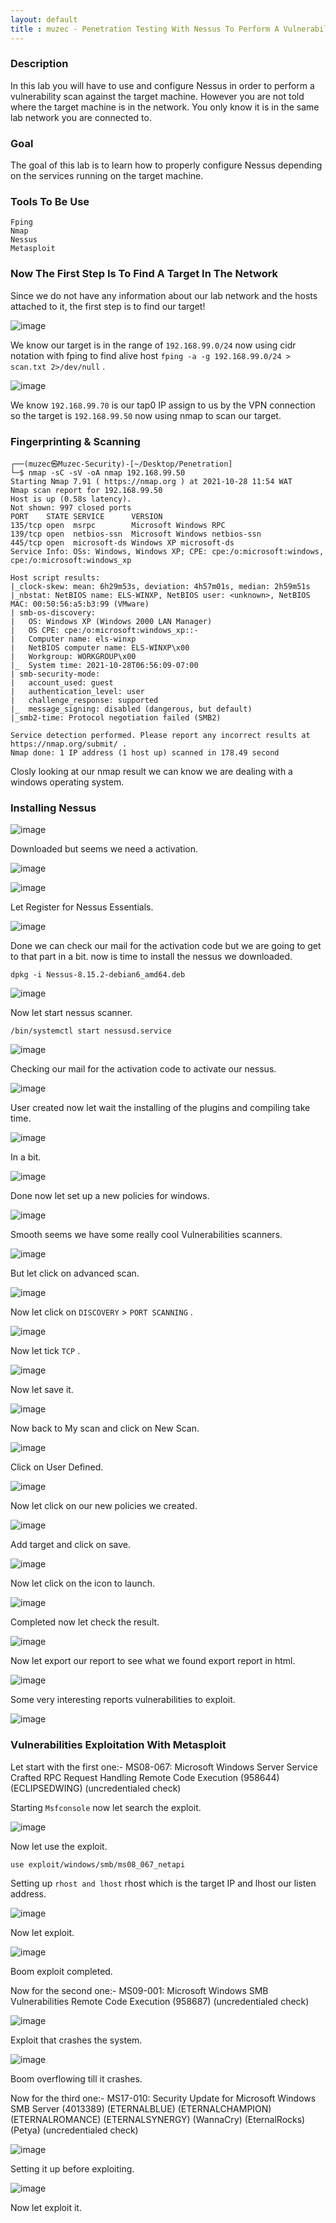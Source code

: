 ```yaml
---
layout: default
title : muzec - Penetration Testing With Nessus To Perform A Vulnerability Scan Against A Target 
---
```


### Description

In this lab you will have to use and configure Nessus in order to perform a vulnerability scan against the target machine. However you are not told where the target machine is in the network. You only know it is in the same lab network you are connected to.

### Goal

The goal of this lab is to learn how to properly configure Nessus depending on the services running on the target machine.

### Tools To Be Use

```
Fping
Nmap
Nessus
Metasploit
```

### Now The First Step Is To Find A Target In The Network

Since we do not have any information about our lab network and the hosts attached to it, the first step is to find our target!

![image](https://user-images.githubusercontent.com/69868171/139267986-beff2a09-69c3-425a-b029-fb2de58b1345.png)

We know our target is in the range of `192.168.99.0/24` now using cidr notation with fping to find alive host `fping -a -g 192.168.99.0/24 > scan.txt 2>/dev/null` .

![image](https://user-images.githubusercontent.com/69868171/139269027-c9ea7325-322b-4ff7-b34a-f6202c5c9a50.png)

We know `192.168.99.70` is our tap0 IP assign to us by the VPN connection so the target is `192.168.99.50` now using nmap to scan our target.

### Fingerprinting & Scanning

```
┌──(muzec㉿Muzec-Security)-[~/Desktop/Penetration]
└─$ nmap -sC -sV -oA nmap 192.168.99.50 
Starting Nmap 7.91 ( https://nmap.org ) at 2021-10-28 11:54 WAT
Nmap scan report for 192.168.99.50
Host is up (0.58s latency).
Not shown: 997 closed ports
PORT    STATE SERVICE      VERSION
135/tcp open  msrpc        Microsoft Windows RPC
139/tcp open  netbios-ssn  Microsoft Windows netbios-ssn
445/tcp open  microsoft-ds Windows XP microsoft-ds
Service Info: OSs: Windows, Windows XP; CPE: cpe:/o:microsoft:windows, cpe:/o:microsoft:windows_xp

Host script results:
|_clock-skew: mean: 6h29m53s, deviation: 4h57m01s, median: 2h59m51s
|_nbstat: NetBIOS name: ELS-WINXP, NetBIOS user: <unknown>, NetBIOS MAC: 00:50:56:a5:b3:99 (VMware)
| smb-os-discovery: 
|   OS: Windows XP (Windows 2000 LAN Manager)
|   OS CPE: cpe:/o:microsoft:windows_xp::-
|   Computer name: els-winxp
|   NetBIOS computer name: ELS-WINXP\x00
|   Workgroup: WORKGROUP\x00
|_  System time: 2021-10-28T06:56:09-07:00
| smb-security-mode: 
|   account_used: guest
|   authentication_level: user
|   challenge_response: supported
|_  message_signing: disabled (dangerous, but default)
|_smb2-time: Protocol negotiation failed (SMB2)

Service detection performed. Please report any incorrect results at https://nmap.org/submit/ .
Nmap done: 1 IP address (1 host up) scanned in 178.49 second
```

Closly looking at our nmap result we can know we are dealing with a windows operating system.


### Installing Nessus

![image](https://user-images.githubusercontent.com/69868171/139275953-70f6fff3-078e-4028-b37b-c2b5298da4ac.png)

Downloaded but seems we need a activation.

![image](https://user-images.githubusercontent.com/69868171/139272971-53302f23-5e8e-4681-b1a7-95efbca08454.png)

![image](https://user-images.githubusercontent.com/69868171/139273819-7cf0f9c1-97f8-4954-bcf1-184f1abf3410.png)

Let Register for Nessus Essentials.

![image](https://user-images.githubusercontent.com/69868171/139274112-0e811f26-8891-4cd2-a561-a3c271b84642.png)

Done we can check our mail for the activation code but we are going to get to that part in a bit. now is time to install the nessus we downloaded.

```
dpkg -i Nessus-8.15.2-debian6_amd64.deb
```

![image](https://user-images.githubusercontent.com/69868171/139277283-3dbab624-d28e-49dd-aaff-36a71e06288a.png)

Now let start nessus scanner.

```
/bin/systemctl start nessusd.service
```

![image](https://user-images.githubusercontent.com/69868171/139278681-6648ff2d-9c2f-4816-9e3f-d4913166931a.png)


Checking our mail for the activation code to activate our nessus.

![image](https://user-images.githubusercontent.com/69868171/139279153-09410d5b-0278-43f7-a7fc-27a0c4694fb2.png)

User created now let wait the installing of the plugins and compiling take time.

![image](https://user-images.githubusercontent.com/69868171/139280859-10290f34-1ded-4c82-bbc6-c2d59a18ea5f.png)

In a bit.

![image](https://user-images.githubusercontent.com/69868171/139287442-a3a38481-f785-449f-a267-716a98570a36.png)

Done now let set up a new policies for windows.

![image](https://user-images.githubusercontent.com/69868171/139288259-b11be4a4-4bb7-4bf6-9fc2-a2545d6589c1.png)

Smooth seems we have some really cool Vulnerabilities scanners.

![image](https://user-images.githubusercontent.com/69868171/139288614-09211aa6-edba-40f8-9f39-8012e2c6e631.png)

But let click on advanced scan.

![image](https://user-images.githubusercontent.com/69868171/139289491-375541d1-3287-47f6-b29a-f7f0f772bf2e.png)

Now let click on `DISCOVERY` > `PORT SCANNING` .

![image](https://user-images.githubusercontent.com/69868171/139290060-23b5870b-088f-4147-896c-8b836d92569a.png)

Now let tick `TCP` .

![image](https://user-images.githubusercontent.com/69868171/139290153-bcb9ef9a-176a-46df-bdfe-19c2de704325.png)

Now let save it.

![image](https://user-images.githubusercontent.com/69868171/139290926-e30bdd19-e4df-4cf9-82c1-b1a62c02ff99.png)

Now back to My scan and click on New Scan.

![image](https://user-images.githubusercontent.com/69868171/139291920-2d192012-12f5-4e60-9549-165de80fc7f9.png)

Click on User Defined.

![image](https://user-images.githubusercontent.com/69868171/139292117-9e5473e8-54b1-4121-9177-70edf60b9e4a.png)

Now let click on our new policies we created.

![image](https://user-images.githubusercontent.com/69868171/139292683-bac53e68-4bda-4c6e-837c-b94f914827ab.png)

Add target and click on save.

![image](https://user-images.githubusercontent.com/69868171/139292901-e53d8ae5-cb1a-4643-b2d7-86e5b36ab250.png)

Now let click on the icon to launch.

![image](https://user-images.githubusercontent.com/69868171/139294074-b5302d4f-472f-4dab-9bec-12f7a332bd60.png)

Completed now let check the result.

![image](https://user-images.githubusercontent.com/69868171/139298008-53197ae0-c6ba-415b-9a48-45faa547ae31.png)

Now let export our report to see what we found export report in html.

![image](https://user-images.githubusercontent.com/69868171/139298350-c8c00ffa-f517-446f-b808-364c7de30194.png)

Some very interesting reports vulnerabilities to exploit.

![image](https://user-images.githubusercontent.com/69868171/139298765-16a0329d-1bab-4ba0-bfc8-83bfdc0b2a58.png)


### Vulnerabilities Exploitation With Metasploit

Let start with the first one:-  	MS08-067: Microsoft Windows Server Service Crafted RPC Request Handling Remote Code Execution (958644) (ECLIPSEDWING) (uncredentialed check)

Starting `Msfconsole` now let search the exploit.

![image](https://user-images.githubusercontent.com/69868171/139300997-c35e2175-20ff-4657-8df4-85c87af0e08f.png)

Now let use the exploit.

```
use exploit/windows/smb/ms08_067_netapi
```
Setting up `rhost and lhost` rhost which is the target IP and lhost our listen address.

![image](https://user-images.githubusercontent.com/69868171/139302096-1c76e377-2f66-4bb0-ad93-1b43bbc2c475.png)

Now let exploit.

![image](https://user-images.githubusercontent.com/69868171/139303497-ead4a087-bb7c-4ddc-b3e1-e0f87acd45c9.png)

Boom exploit completed.

Now for the second one:- MS09-001: Microsoft Windows SMB Vulnerabilities Remote Code Execution (958687) (uncredentialed check)

![image](https://user-images.githubusercontent.com/69868171/139304950-305c4a77-3e17-4dd4-a9fa-90ebc2201519.png)

Exploit that crashes the system.

![image](https://user-images.githubusercontent.com/69868171/139305343-c87133ec-3064-4d3b-a096-6327258765aa.png)

Boom overflowing till it crashes.

Now for the third one:- MS17-010: Security Update for Microsoft Windows SMB Server (4013389) (ETERNALBLUE) (ETERNALCHAMPION) (ETERNALROMANCE) (ETERNALSYNERGY) (WannaCry) (EternalRocks) (Petya) (uncredentialed check)

![image](https://user-images.githubusercontent.com/69868171/139305838-9a7d00f1-5e00-4c82-8a2e-389070a05c90.png)

Setting it up before exploiting.

![image](https://user-images.githubusercontent.com/69868171/139306138-0fe73015-db74-44a4-94bd-b3e17179b822.png)

Now let exploit it.


